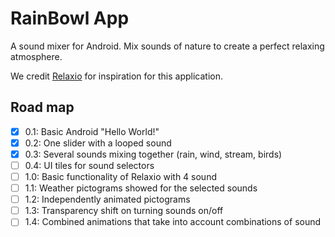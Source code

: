 # RainBowl App

A sound mixer for Android.
Mix sounds of nature to create a perfect relaxing atmosphere.

We credit [Relaxio](http://www.relaxio.net/) for inspiration for this application.

## Road map

- [x] 0.1: Basic Android "Hello World!" 
- [x] 0.2: One slider with a looped sound
- [x] 0.3: Several sounds mixing together (rain, wind, stream, birds)
- [ ] 0.4: UI tiles for sound selectors
- [ ] 1.0: Basic functionality of Relaxio with 4 sound
- [ ] 1.1: Weather pictograms showed for the selected sounds 
- [ ] 1.2: Independently animated pictograms
- [ ] 1.3: Transparency shift on turning sounds on/off
- [ ] 1.4: Combined animations that take into account combinations of sound
